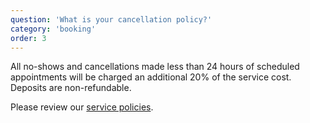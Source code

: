 ```yaml
---
question: 'What is your cancellation policy?'
category: 'booking'
order: 3
---
```


All no-shows and cancellations made less than 24 hours of scheduled appointments will be charged an additional 20% of the service cost.
Deposits are non-refundable.

Please review our [service policies](/services).